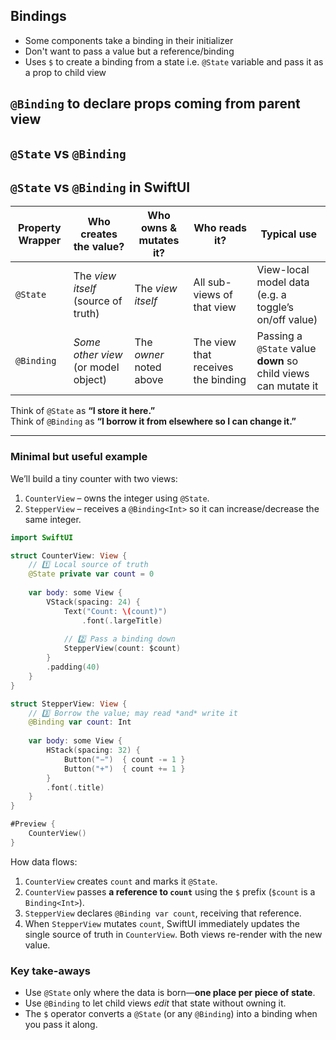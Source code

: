 
## Bindings

* Some components take a binding in their initializer
* Don't want to pass a value but a reference/binding
* Uses `$` to create a binding from a state i.e. `@State` variable and pass it as a prop to child view

## `@Binding` to declare props coming from parent view

## `@State` vs `@Binding`

## `@State` vs `@Binding` in SwiftUI

| Property Wrapper | Who **creates** the value? | Who **owns & mutates** it? | Who **reads** it? | Typical use |
|------------------|---------------------------|----------------------------|-------------------|-------------|
| `@State`         | The *view itself* (source of truth) | The *view itself* | All sub-views of that view | View-local model data (e.g. a toggle’s on/off value) |
| `@Binding`       | *Some other view* (or model object) | The *owner* noted above | The view that receives the binding | Passing a `@State` value **down** so child views can mutate it |

Think of `@State` as **“I store it here.”**  
Think of `@Binding` as **“I borrow it from elsewhere so I can change it.”**

---

### Minimal but useful example

We’ll build a tiny counter with two views:

1. `CounterView` – owns the integer using `@State`.  
2. `StepperView` – receives a `@Binding<Int>` so it can increase/decrease the same integer.

```swift
import SwiftUI

struct CounterView: View {
    // 1️⃣ Local source of truth
    @State private var count = 0
    
    var body: some View {
        VStack(spacing: 24) {
            Text("Count: \(count)")
                .font(.largeTitle)
            
            // 2️⃣ Pass a binding down
            StepperView(count: $count)
        }
        .padding(40)
    }
}

struct StepperView: View {
    // 3️⃣ Borrow the value; may read *and* write it
    @Binding var count: Int
    
    var body: some View {
        HStack(spacing: 32) {
            Button("−")  { count -= 1 }
            Button("+")  { count += 1 }
        }
        .font(.title)
    }
}

#Preview {
    CounterView()
}
```

How data flows:

1. `CounterView` creates `count` and marks it `@State`.
2. `CounterView` passes **a reference to `count`** using the `$` prefix (`$count` is a `Binding<Int>`).
3. `StepperView` declares `@Binding var count`, receiving that reference.
4. When `StepperView` mutates `count`, SwiftUI immediately updates the single source of truth in `CounterView`. Both views re-render with the new value.

### Key take-aways

* Use `@State` only where the data is born—**one place per piece of state**.
* Use `@Binding` to let child views *edit* that state without owning it.
* The `$` operator converts a `@State` (or any `@Binding`) into a binding when you pass it along.